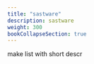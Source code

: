 ```yaml
---
title: "sastware"
description: sastware
weight: 300
bookCollapseSection: true
---
```


make list with short descr
